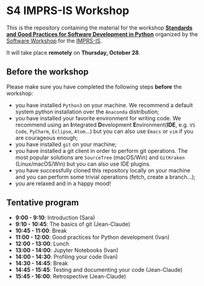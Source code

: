 S4 IMPRS-IS Workshop
====================

This is the repository containing the material for the workshop
[**Standards and Good Practices for Software Development in Python**](https://imprs.is.mpg.de/events/standards-and-good-practices-for-software-development-in-python-s4-workshop-0fbbfba1-a4c9-4c41-945e-04d109435fa4)
organized by the [Software Workshop](https://is.mpg.de/en/software-workshop) for the [IMPRS-IS](https://imprs.is.mpg.de/).

It will take place **remotely** on **Thursday, October 28**.

Before the workshop
-------------------

Please make sure you have completed the following steps **before** the workshop:

* you have installed `Python3` on your machine. We recommend a default system python installation over the `Anaconda` distribution;
* you have installed your favorite environment for writing code. We recommend using an **I**ntegrated **D**evelopment **E**nvironment(**IDE**, e.g. `VS Code`, `PyCharm`, `Eclipse`, `Atom`...) but you can also use `Emacs` or `vim` if you are courageous enough;
* you have installed `git` on your machine;
* you have installed a git client in order to perform git operations.
The most popular solutions are `SourceTree` (macOS/Win) and `GitKraken` (Linux/macOS/Win) but you can also use IDE plugins.
* you have successfully cloned this repository locally on your machine and you can perform some trivial operations (fetch, create a branch...);
* you are relaxed and in a happy mood!

Tentative program
-----------------

* **9:00 - 9:10**: Introduction (Sara)
* **9:10 - 10:45**: The basics of git (Jean-Claude)
* **10:45 - 11:00**: Break
* **11:00 - 12:00**: Good practices for Python development (Ivan)
* **12:00 - 13:00**: Lunch
* **13:00 - 14:00**: Jupyter Notebooks (Ivan)
* **14:00 - 14:30**: Profiling your code (Ivan)
* **14:30 - 14:45**: Break
* **14:45 - 15:45**: Testing and documenting your code (Jean-Claude)
* **15:45 - 16:00**: Retrospective (Jean-Claude)
